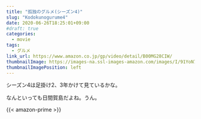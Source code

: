 ```yaml
---
title: "孤独のグルメ(シーズン4)"
slug: "Kodokunogurume4"
date: 2020-06-26T18:25:01+09:00
#draft: true
categories:
  - movie
tags:
  - グルメ
link_url: https://www.amazon.co.jp/gp/video/detail/B00MG28CIW/
thumbnailImage: https://images-na.ssl-images-amazon.com/images/I/91YoN7NFfZL._SX600_.jpg
thumbnailImagePosition: left
---
```

シーズン4は足掛け2、3年かけて見ているかな。
<!--more-->
なんといっても日間賀島だよね。うん。

{{< amazon-prime >}}
